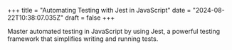 +++
title = "Automating Testing with Jest in JavaScript"
date = "2024-08-22T10:38:07.035Z"
draft = false
+++

  Master automated testing in JavaScript by using Jest, a powerful testing framework that simplifies writing and running tests.
        